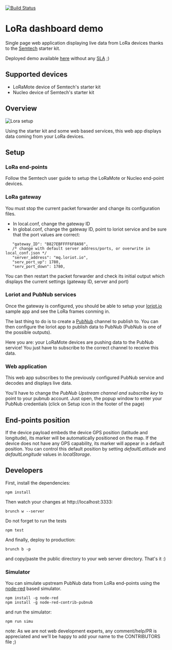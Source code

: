 [![Build Status](https://travis-ci.org/pierreroth/loraboard.svg?branch=master)](https://travis-ci.org/pierreroth/loraboard)

# LoRa dashboard demo

Single page web application displaying live data from LoRa devices thanks to the [Semtech](http://www.semtech.com/) starter kit.

Deployed demo available [here](http://loraserver.cloudapp.net/) without any [SLA](https://en.wikipedia.org/wiki/Service-level_agreement) ;)

## Supported devices

* LoRaMote device of Semtech's starter kit
* Nucleo device of Semtech's starter kit

## Overview

![Lora setup](https://raw.githubusercontent.com/pierreroth/loraboard/master/doc-images/setup_loramote.png)

Using the starter kit and some web based services, this web app displays data coming from your LoRa devices.

## Setup

### LoRa end-points

Follow the Semtech user guide to setup the LoRaMote or Nucleo end-point devices.

### LoRa gateway

You must stop the current packet forwarder and change its configuration files.

* In local.conf, change the gateway ID
* In global.conf, change the gateway ID, point to loriot service and be sure that the port values are correct:
```
   "gateway_ID": "B827EBFFFF6F8A98",
   /* change with default server address/ports, or overwrite in local_conf.json */
   "server_address": "mq.loriot.io",
   "serv_port_up": 1780,
   "serv_port_down": 1780,
```
You can then restart the packet forwarder and check its initial output which displays the current settings (gateway ID, server and port)

### Loriot and PubNub services

Once the gateway is configured, you should be able to setup your [loriot.io](http://www.loriot.io) sample app and see the LoRa frames conming in.

The last thing to do is to create a [PubNub](http://www.pubnub.com) channel to publish to. You can then configure the loriot app to publish data to PubNub (PubNub is one of the possible outputs).

Here you are: your LoRaMote devices are pushing data to the PubNub service! You just have to subscribe to the correct channel to receive this data.

### Web application

This web app subscribes to the previously configured PubNub service and decodes and displays live data.

You'll have to change the *PubNub Upstream channel and subscribe key* to point to your pubnub account. Just open, the popup window to enter your PubNub credentials (click on Setup icon in the footer of the page)

## End-points position

If the device payload embeds the device GPS position (latitude and longitude), its marker will be automatically positioned on the map. If the device does not have any GPS capability, its marker will appear in a default position. You can control this default position by setting *defaultLatitude* and *defaultLongitude* values in *localStorage*.

## Developers

First, install the dependencies:

```
npm install
```
Then watch your changes at http://localhost:3333:

```
brunch w --server
```
Do not forget to run the tests

```
npm test
```
And finally, deploy to production:

```
brunch b -p
```
and copy/paste the public directory to your web server directory. That's it :)

### Simulator

You can simulate upstream PubNub data from LoRa end-points using the [node-red](http://nodered.org/) based simulator.

```
npm install -g node-red
npm install -g node-red-contrib-pubnub
```

and run the simulator:

```
npm run simu
```

note: As we are not web development experts, any comment/help/PR is appreciated and we'll be happy to add your name to the CONTRIBUTORS file ;)

